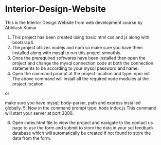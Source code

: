 # Interior-Design-Website
This is the Interior Design Website from web development course by Abhilash Kumar
1. This project has been created using basic html css and js along with bootsrap4.
2. The project utilizes nodejs and npm so make sure you have them installed along with mysql to run this project smoothly.
3. Once the prerequired softwares have been installed then open the project and change the mysql connection code at both the connection statements to be according to your mysql password and name.
4. Open the command prompt at the project location and type:    npm init
The above command will install all the required node modules at the project location.

or


make sure you have mysql, body-parser, path and express installed globally.
5. Now in the command prompt type:   node index.js
This command will start your server at port 3000.

6. Open index.html file to view the project and navigate to the contact us page to use the form and submit to store the data in your sql feedback database which will automatically be created if not found to store the data from the form.
